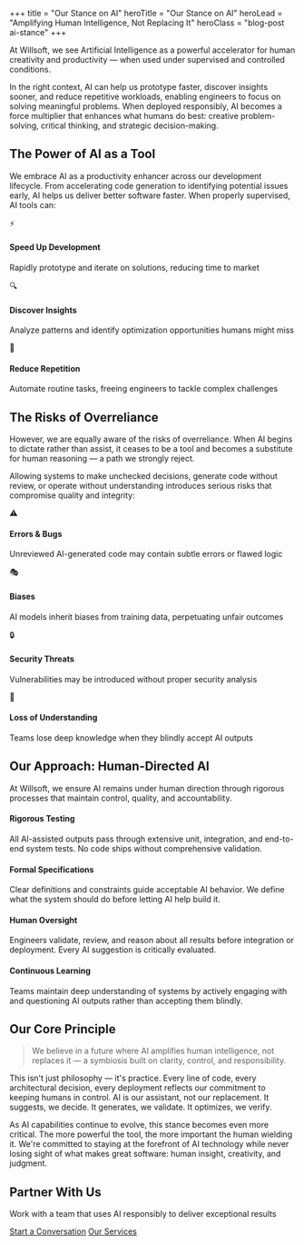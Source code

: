 +++
title = "Our Stance on AI"
heroTitle = "Our Stance on AI"
heroLead = "Amplifying Human Intelligence, Not Replacing It"
heroClass = "blog-post ai-stance"
+++

<div class="blog-post-content">

<div class="scroll-section" data-scroll-trigger>
    <div class="section-content">
        <p class="lead-text">
            At Willsoft, we see Artificial Intelligence as a powerful accelerator for human creativity 
            and productivity — when used under supervised and controlled conditions.
        </p>
        <p>
            In the right context, AI can help us prototype faster, discover insights sooner, and reduce 
            repetitive workloads, enabling engineers to focus on solving meaningful problems. When deployed 
            responsibly, AI becomes a force multiplier that enhances what humans do best: creative problem-solving, 
            critical thinking, and strategic decision-making.
        </p>
    </div>
</div>

<div class="scroll-section" data-scroll-trigger>
    <div class="section-header">
        <h2>The Power of AI as a Tool</h2>
    </div>
    <div class="section-content">
        <p>
            We embrace AI as a productivity enhancer across our development lifecycle. From accelerating 
            code generation to identifying potential issues early, AI helps us deliver better software faster. 
            When properly supervised, AI tools can:
        </p>
        <div class="benefit-list">
            <div class="benefit-item fade-in-up">
                <div class="icon">⚡</div>
                <h4>Speed Up Development</h4>
                <p>Rapidly prototype and iterate on solutions, reducing time to market</p>
            </div>
            <div class="benefit-item fade-in-up">
                <div class="icon">🔍</div>
                <h4>Discover Insights</h4>
                <p>Analyze patterns and identify optimization opportunities humans might miss</p>
            </div>
            <div class="benefit-item fade-in-up">
                <div class="icon">🎯</div>
                <h4>Reduce Repetition</h4>
                <p>Automate routine tasks, freeing engineers to tackle complex challenges</p>
            </div>
        </div>
    </div>
</div>

<div class="scroll-section" data-scroll-trigger>
    <div class="section-header">
        <h2>The Risks of Overreliance</h2>
    </div>
    <div class="section-content">
        <p class="lead-text">
            However, we are equally aware of the risks of overreliance. When AI begins to dictate rather 
            than assist, it ceases to be a tool and becomes a substitute for human reasoning — a path we 
            strongly reject.
        </p>
        <p>
            Allowing systems to make unchecked decisions, generate code without review, or operate without 
            understanding introduces serious risks that compromise quality and integrity:
        </p>
        <div class="risk-list">
            <div class="risk-item fade-in-up">
                <div class="icon">⚠️</div>
                <h4>Errors & Bugs</h4>
                <p>Unreviewed AI-generated code may contain subtle errors or flawed logic</p>
            </div>
            <div class="risk-item fade-in-up">
                <div class="icon">🎭</div>
                <h4>Biases</h4>
                <p>AI models inherit biases from training data, perpetuating unfair outcomes</p>
            </div>
            <div class="risk-item fade-in-up">
                <div class="icon">🔒</div>
                <h4>Security Threats</h4>
                <p>Vulnerabilities may be introduced without proper security analysis</p>
            </div>
            <div class="risk-item fade-in-up">
                <div class="icon">🧠</div>
                <h4>Loss of Understanding</h4>
                <p>Teams lose deep knowledge when they blindly accept AI outputs</p>
            </div>
        </div>
    </div>
</div>

<div class="scroll-section" data-scroll-trigger>
    <div class="section-header">
        <h2>Our Approach: Human-Directed AI</h2>
    </div>
    <div class="section-content">
        <p class="lead-text">
            At Willsoft, we ensure AI remains under human direction through rigorous processes 
            that maintain control, quality, and accountability.
        </p>
        <div class="approach-timeline">
            <div class="timeline-item fade-in-left">
                <div class="timeline-dot"></div>
                <div class="timeline-content">
                    <h4>Rigorous Testing</h4>
                    <p>All AI-assisted outputs pass through extensive unit, integration, and end-to-end 
                    system tests. No code ships without comprehensive validation.</p>
                </div>
            </div>
            <div class="timeline-item fade-in-left">
                <div class="timeline-dot"></div>
                <div class="timeline-content">
                    <h4>Formal Specifications</h4>
                    <p>Clear definitions and constraints guide acceptable AI behavior. We define what 
                    the system should do before letting AI help build it.</p>
                </div>
            </div>
            <div class="timeline-item fade-in-left">
                <div class="timeline-dot"></div>
                <div class="timeline-content">
                    <h4>Human Oversight</h4>
                    <p>Engineers validate, review, and reason about all results before integration 
                    or deployment. Every AI suggestion is critically evaluated.</p>
                </div>
            </div>
            <div class="timeline-item fade-in-left">
                <div class="timeline-dot"></div>
                <div class="timeline-content">
                    <h4>Continuous Learning</h4>
                    <p>Teams maintain deep understanding of systems by actively engaging with and 
                    questioning AI outputs rather than accepting them blindly.</p>
                </div>
            </div>
        </div>
    </div>
</div>

<div class="scroll-section principle-section" data-scroll-trigger>
    <div class="section-header">
        <h2>Our Core Principle</h2>
    </div>
    <div class="section-content">
        <blockquote class="principle-statement fade-in-up">
            <p>
                We believe in a future where AI amplifies human intelligence, not replaces it — 
                a symbiosis built on clarity, control, and responsibility.
            </p>
        </blockquote>
        <p>
            This isn't just philosophy — it's practice. Every line of code, every architectural decision, 
            every deployment reflects our commitment to keeping humans in control. AI is our assistant, 
            not our replacement. It suggests, we decide. It generates, we validate. It optimizes, we verify.
        </p>
        <p>
            As AI capabilities continue to evolve, this stance becomes even more critical. The more powerful 
            the tool, the more important the human wielding it. We're committed to staying at the forefront 
            of AI technology while never losing sight of what makes great software: human insight, creativity, 
            and judgment.
        </p>
    </div>
</div>

<div class="cta-section">
    <h2>Partner With Us</h2>
    <p>Work with a team that uses AI responsibly to deliver exceptional results</p>
    <div class="cta-buttons">
        <a class="btn btn-purple btn-lg pulse" href="/contact/">Start a Conversation</a>
        <a class="btn btn-white btn-lg" href="/services/">Our Services</a>
    </div>
</div>

</div>
